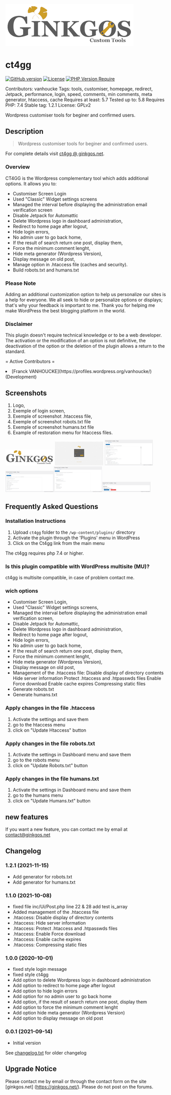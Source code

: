 <img src="https://github.com/thanatos-vf-2000/ct4gg/blob/master/assets/img/banner772x250.png" width="400">

# ct4gg

[![GitHub version](https://badge.fury.io/gh/thanatos-vf-2000%2Fct4gg.svg)](https://badge.fury.io/gh/thanatos-vf-2000%2Fct4gg)
[![License](http://poser.pugx.org/thanatos-vf-2000/ct4gg/license)](https://packagist.org/packages/thanatos-vf-2000/ct4gg)
[![PHP Version Require](http://poser.pugx.org/thanatos-vf-2000/ct4gg/require/php)](https://packagist.org/packages/thanatos-vf-2000/ct4gg)

Contributors: vanhoucke
Tags: tools, customiser, homepage, redirect, Jetpack, performance, login, speed, comments, min comments, meta generator, htaccess, cache
Requires at least: 5.7
Tested up to: 5.8
Requires PHP: 7.4
Stable tag: 1.2.1
License: GPLv2

Wordpress customiser tools for beginer and confirmed users.

## Description
> Wordpress customiser tools for beginer and confirmed users.

For complete details visit [ct4gg @ ginkgos.net](https://ginkgos.net/plugin/ct4gg/).

### Overview
CT4GG is the Wordpress complementary tool which adds additional options. It allows you to:

* Customiser Screen Login
* Used "Classic" Widget settings screens
* Managed the interval before displaying the administration email verification screen
* Disable Jetpack for Automattic
* Delete Wordpress logo in dashboard administration,
* Redirect to home page after logout,
* Hide login errors,
* No admin user to go back home,
* If the result of search return one post, display them,
* Force the minimum comment lenght,
* Hide meta generator (Wordpress Version),
* Display message on old post,
* Manage option in .htaccess file (caches and security).
* Build robots.txt and humans.txt

### Please Note
Adding an additional customization option to help us personalize our sites is a help for everyone. We all seek to hide or personalize options or displays; that's why your feedback is important to me. Thank you for helping me make WordPress the best blogging platform in the world.

### Disclaimer
This plugin doesn't require technical knowledge or to be a web developer. The activation or the modification of an option is not definitive, the deactivation of the option or the deletion of the plugin allows a return to the standard.

= Active Contributors =
<li>[Franck VANHOUCKE](https://profiles.wordpress.org/vanhoucke/) (Development)</li>

## Screenshots

1. Logo,
2. Exemple of login screen,
3. Exemple of screenshot .htaccess file,
4. Exemple of screenshot robots.txt file
5. Exemple of screenshot humans.txt file
6. Example of restoration menu for htaccess files.


<img src="https://github.com/thanatos-vf-2000/ct4gg/blob/master/assets/img/screenshot-1.png" width="30%"></img> <img src="https://github.com/thanatos-vf-2000/ct4gg/blob/master/assets/img/screenshot-2.png" width="30%"></img> <img src="https://github.com/thanatos-vf-2000/ct4gg/blob/master/assets/img/screenshot-3.png" width="30%"></img><img src="https://github.com/thanatos-vf-2000/ct4gg/blob/master/assets/img/screenshot-4.png" width="30%"></img><img src="https://github.com/thanatos-vf-2000/ct4gg/blob/master/assets/img/screenshot-5.png" width="30%"></img><img src="https://github.com/thanatos-vf-2000/ct4gg/blob/master/assets/img/screenshot-6.png" width="30%"></img> 


## Frequently Asked Questions

### Installation Instructions
1. Upload `ct4gg` folder to the `/wp-content/plugins/` directory
2. Activate the plugin through the 'Plugins' menu in WordPress
3. Click on the Ct4gg link from the main menu

The ct4gg requires php 7.4 or higher.

### Is this plugin compatible with WordPress multisite (MU)?
ct4gg is multisite compatible, in case of problem contact me.

### wich options
* Customiser Screen Login,
* Used "Classic" Widget settings screens,
* Managed the interval before displaying the administration email verification screen,
* Disable Jetpack for Automattic,
* Delete Wordpress logo in dashboard administration,
* Redirect to home page after logout,
* Hide login errors,
* No admin user to go back home,
* If the result of search return one post, display them,
* Force the minimum comment lenght,
* Hide meta generator (Wordpress Version),
* Display message on old post,
* Management of the .htaccess file:
 Disable display of directory contents
 Hide server information
 Protect .htaccess and .htpasswds files
 Enable Force download
 Enable cache expires
 Compressing static files
* Generate robots.txt
* Generate humans.txt

### Apply changes in the file .htaccess
1. Activate the settings and save them
2. go to the htaccess menu
3. click on "Update Htaccess" button

### Apply changes in the file robots.txt
1. Activate the settings in Dashboard menu and save them
2. go to the robots menu
3. click on "Update Robots.txt" button

### Apply changes in the file humans.txt
1. Activate the settings in Dashboard menu and save them
2. go to the humans menu
3. click on "Update Humans.txt" button

## new features
If you want a new feature, you can contact me by email at contact@ginkgos.net 

## Changelog

### 1.2.1 (2021-11-15)
* Add generator for robots.txt
* Add generator for humans.txt

### 1.1.0 (2021-10-08)

* fixed file inc/Ui/Post.php line 22 & 28 add test is_array
* Added management of the .htaccess file
* .htaccess: Disable display of directory contents
* .htaccess: Hide server information
* .htaccess: Protect .htaccess and .htpasswds files
* .htaccess: Enable Force download
* .htaccess: Enable cache expires
* .htaccess: Compressing static files

### 1.0.0 (2020-10-01)

* fixed style login message
* fixed style ct4gg
* Add option to delete Wordpress logo in dashboard administration
* Add option to redirect to home page after logout
* Add option to hide login errors
* Add option for no admin user to go back home
* Add option, if the result of search return one post, display them
* Add option to force the minimum comment lenght
* Add option hide meta generator (Wordpress Version)
* Add option to display message on old post 

### 0.0.1 (2021-09-14)

* Initial version

See [changelog.txt](https://plugins.svn.wordpress.org/ct4gg/trunk/changelog.txt) for older changelog

## Upgrade Notice

Please contact me by email or through the contact form on the site [ginkgos.net] (https://ginkgos.net/). Please do not post on the forums.